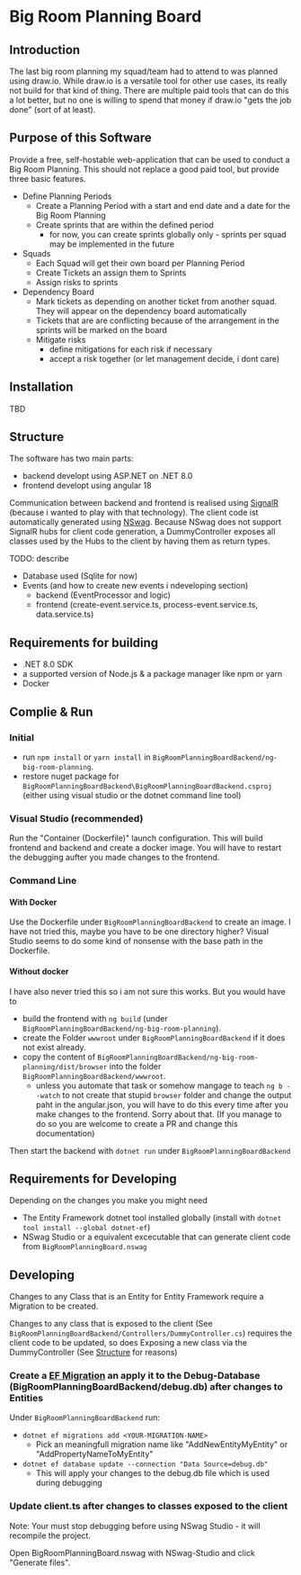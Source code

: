 # Big Room Planning Board

## Introduction

The last big room planning my squad/team had to attend to was planned using draw.io.
While draw.io is a versatile tool for other use cases, its really not build for that kind of thing.
There are multiple paid tools that can do this a lot better, but no one is willing to spend that money if draw.io "gets the job done" (sort of at least).


## Purpose of this Software

Provide a free, self-hostable web-application that can be used to conduct a Big Room Planning. This should not replace a good paid tool, but provide three basic features. 

- Define Planning Periods
    - Create a Planning Period with a start and end date and a date for the Big Room Planning
    - Create sprints that are within the defined period
        - for now, you can create sprints globally only - sprints per squad may be implemented in the future  
- Squads
    - Each Squad will get their own board per Planning Period
    - Create Tickets an assign them to Sprints
    - Assign risks to sprints
- Dependency Board
    - Mark tickets as depending on another ticket from another squad. They will appear on the dependency board automatically
    - Tickets that are are conflicting because of the arrangement in the sprints will be marked on the board
    - Mitigate risks
        - define mitigations for each risk if necessary 
        - accept a risk together (or let management decide, i dont care)

## Installation
TBD

## Structure

The software has two main parts:
- backend developt using ASP.NET on .NET 8.0
- frontend developt using angular 18

Communication between backend and frontend is realised using [SignalR](https://learn.microsoft.com/en-us/aspnet/signalr/overview/getting-started/introduction-to-signalr) (because i wanted to play with that technology). The client code ist automatically generated using [NSwag](https://github.com/RicoSuter/NSwag). Because NSwag does not support SignalR hubs for client code generation, a DummyController exposes all classes used by the Hubs to the client by having them as return types.

TODO: describe
- Database used (Sqlite for now)
- Events (and how to create new events i ndeveloping section)
    - backend (EventProcessor and logic)
    - frontend (create-event.service.ts, process-event.service.ts, data.service.ts)


## Requirements for building

- .NET 8.0 SDK
- a supported version of Node.js & a package manager like npm or yarn
- Docker

## Complie & Run

### Initial

- run `npm install` or `yarn install` in `BigRoomPlanningBoardBackend/ng-big-room-planning`.
- restore nuget package for `BigRoomPlanningBoardBackend\BigRoomPlanningBoardBackend.csproj` (either using visual studio or the dotnet command line tool) 

### Visual Studio (recommended)

Run the "Container (Dockerfile)" launch configuration.
This will build frontend and backend and create a docker image. You will have to restart the debugging aufter you made changes to the frontend.

### Command Line

#### With Docker

Use the Dockerfile under `BigRoomPlanningBoardBackend` to create an image. I have not tried this, maybe you have to be one directory higher? Visual Studio seems to do some kind of nonsense with the base path in the Dockerfile.

#### Without docker

I have also never tried this so i am not sure this works. But you would have to

- build the frontend with `ng build` (under `BigRoomPlanningBoardBackend/ng-big-room-planning`).
- create the Folder `wwwroot` under `BigRoomPlanningBoardBackend` if it does not exist already.
- copy the content of `BigRoomPlanningBoardBackend/ng-big-room-planning/dist/browser` into the folder `BigRoomPlanningBoardBackend/wwwroot`.
    - unless you automate that task or somehow mangage to teach `ng b --watch` to not create that stupid `browser` folder and change the output paht in the angular.json, you will have to do this every time after you make changes to the frontend. Sorry about that. (If you manage to do so you are welcome to create a PR and change this documentation)

Then start the backend with `dotnet run` under `BigRoomPlanningBoardBackend`

## Requirements for Developing

Depending on the changes  you make you might need
- The Entity Framework dotnet tool installed globally (install with `dotnet tool install --global dotnet-ef`)
- NSwag Studio or a equivalent excecutable that can generate client code from `BigRoomPlanningBoard.nswag`

## Developing

Changes to any Class that is an Entity for Entity Framework require a Migration to be created.

Changes to any class that is exposed to the client (See `BigRoomPlanningBoardBackend/Controllers/DummyController.cs`) requires the client code to be updated, so does Exposing a new class via the DummyController (See [Structure](#structure) for reasons)

### Create a [EF Migration](https://learn.microsoft.com/en-us/ef/core/managing-schemas/migrations/?tabs=dotnet-core-cli) an apply it to the Debug-Database (BigRoomPlanningBoardBackend/debug.db) after changes to Entities

Under `BigRoomPlanningBoardBackend` run:
- `dotnet ef migrations add <YOUR-MIGRATION-NAME>`
    - Pick an meaningfull migration name like "AddNewEntityMyEntity" or "AddPropertyNameToMyEntity"
- `dotnet ef database update --connection "Data Source=debug.db"`
    - This will apply your changes to the debug.db file which is used during debugging

### Update client.ts after changes to classes exposed to the client

Note: Your must stop debugging before using NSwag Studio - it will recompile the project.

Open BigRoomPlanningBoard.nswag with NSwag-Studio and click "Generate files".